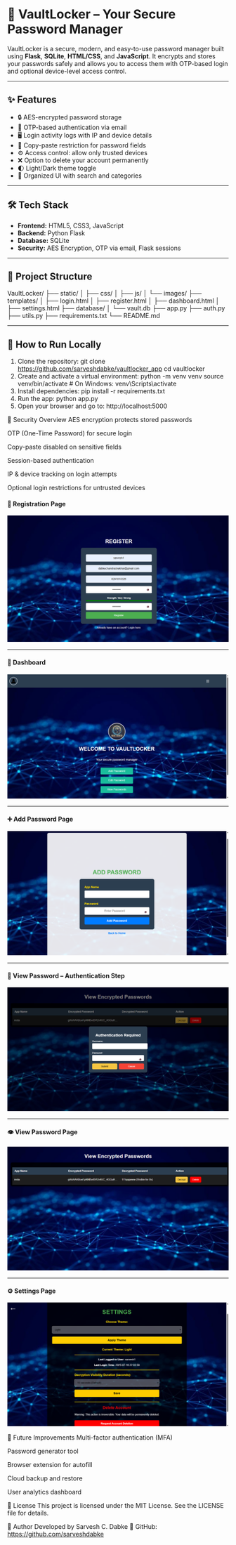 # 🔐 VaultLocker – Your Secure Password Manager

VaultLocker is a secure, modern, and easy-to-use password manager built using **Flask**, **SQLite**, **HTML/CSS**, and **JavaScript**. It encrypts and stores your passwords safely and allows you to access them with OTP-based login and optional device-level access control.

---

## ✨ Features

- 🔒 AES-encrypted password storage
- 🧾 OTP-based authentication via email
- 🖥️ Login activity logs with IP and device details
- 🚫 Copy-paste restriction for password fields
- ⚙️ Access control: allow only trusted devices
- ❌ Option to delete your account permanently
- 🌓 Light/Dark theme toggle
- 📂 Organized UI with search and categories

---

## 🛠️ Tech Stack

- **Frontend:** HTML5, CSS3, JavaScript  
- **Backend:** Python Flask  
- **Database:** SQLite  
- **Security:** AES Encryption, OTP via email, Flask sessions

---

## 📁 Project Structure
VaultLocker/
├── static/
│ ├── css/
│ ├── js/
│ └── images/
├── templates/
│ ├── login.html
│ ├── register.html
│ ├── dashboard.html
│ ├── settings.html
├── database/
│ └── vault.db
├── app.py
├── auth.py
├── utils.py
├── requirements.txt
└── README.md



---

## 🚀 How to Run Locally

1. Clone the repository:
   git clone https://github.com/sarveshdabke/vaultlocker_app
   cd vaultlocker
2. Create and activate a virtual environment:
   python -m venv venv
   source venv/bin/activate  # On Windows: venv\Scripts\activate
3. Install dependencies:
   pip install -r requirements.txt
4. Run the app:
   python app.py
5. Open your browser and go to:
   http://localhost:5000

🔐 Security Overview
AES encryption protects stored passwords

OTP (One-Time Password) for secure login

Copy-paste disabled on sensitive fields

Session-based authentication

IP & device tracking on login attempts

Optional login restrictions for untrusted devices


#### 📝 Registration Page
![Registration Page](static/images/RegistrationPage.png)

---

#### 🧭 Dashboard
![Dashboard](static/images/Dashboard.png)

---

#### ➕ Add Password Page
![Add Password Page](static/images/AddPasswordPage.png)

---

#### 🔐 View Password – Authentication Step
![View Password Authentication](static/images/ViewPasswordAuthentication.png)

---

#### 👁️ View Password Page
![View Password Page](static/images/ViewPasswordPage.png)

---

#### ⚙️ Settings Page
![Settings Page](static/images/SettingsPage.png)


📌 Future Improvements
Multi-factor authentication (MFA)

Password generator tool

Browser extension for autofill

Cloud backup and restore

User analytics dashboard

📄 License
This project is licensed under the MIT License.
See the LICENSE file for details.

👤 Author
Developed by Sarvesh C. Dabke
🔗 GitHub: https://github.com/sarveshdabke
